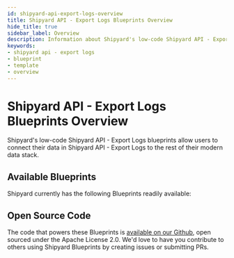 ```yaml
---
id: shipyard-api-export-logs-overview
title: Shipyard API - Export Logs Blueprints Overview
hide_title: true
sidebar_label: Overview
description: Information about Shipyard's low-code Shipyard API - Export Logs templates.
keywords:
- shipyard api - export logs
- blueprint
- template
- overview
---
```


# Shipyard API - Export Logs Blueprints Overview

Shipyard's low-code Shipyard API - Export Logs blueprints allow users to connect their data in Shipyard API - Export Logs to the rest of their modern data stack.

## Available Blueprints
Shipyard currently has the following Blueprints readily available: 

## Open Source Code
The code that powers these Blueprints is [available on our Github](None), open sourced under the Apache License 2.0. We'd love to have you contribute to others using Shipyard Blueprints by creating issues or submitting PRs.
